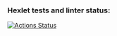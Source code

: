 ### Hexlet tests and linter status:
[![Actions Status](https://github.com/elisad5791/php-project-9/workflows/hexlet-check/badge.svg)](https://github.com/elisad5791/php-project-9/actions)